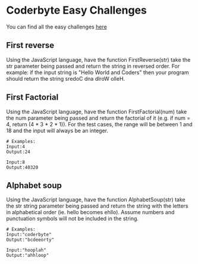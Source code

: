 Coderbyte Easy Challenges
=========================

You can find all the easy challenges [here](https://coderbyte.com/challenges#easyChals)

## First reverse
Using the JavaScript language, have the function FirstReverse(str) take the str parameter being passed and return the string in reversed order. For example: if the input string is "Hello World and Coders" then your program should return the string sredoC dna dlroW olleH.

## First Factorial
Using the JavaScript language, have the function FirstFactorial(num) take the num parameter being passed and return the factorial of it (e.g. if num = 4, return (4 * 3 * 2 * 1)). For the test cases, the range will be between 1 and 18 and the input will always be an integer.

```
# Examples:
Input:4
Output:24

Input:8
Output:40320
```

## Alphabet soup
Using the JavaScript language, have the function AlphabetSoup(str) take the str string parameter being passed and return the string with the letters in alphabetical order (ie. hello becomes ehllo). Assume numbers and punctuation symbols will not be included in the string.

```
# Examples:
Input:"coderbyte"
Output:"bcdeeorty"

Input:"hooplah"
Output:"ahhloop"
```